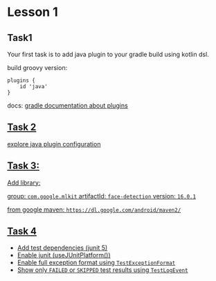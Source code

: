 # Lesson 1

## Task1

Your first task is to add java plugin to your gradle build using kotlin dsl.

build groovy version:
```     
plugins {
    id 'java'
}
```

docs: <a href="https://docs.gradle.org/current/userguide/plugins.html#sec:plugins_block">
gradle documentation about plugins

## Task 2
explore java plugin configuration

## Task 3:

Add library:

group: `com.google.mlkit`
artifactId: `face-detection`
version: `16.0.1`

from google maven: `https://dl.google.com/android/maven2/`

## Task 4

- Add test dependencies (junit 5)
- Enable junit (useJUnitPlatform())
- Enable full exception format using `TestExceptionFormat`
- Show only `FAILED` or `SKIPPED` test results using `TestLogEvent`
